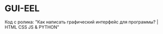 # GUI-EEL
Код с ролика: "Как написать графический интерфейс для программы? | HTML CSS JS &amp; PYTHON"
